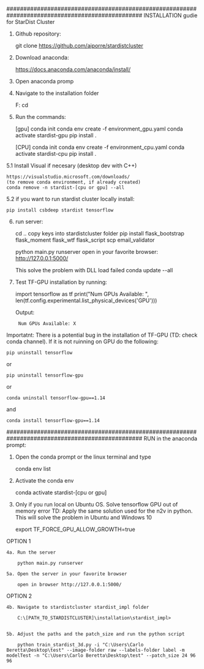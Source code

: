################################################################################################
INSTALLATION gudie for StarDist Cluster

1. Github repository:

	git clone https://github.com/aiporre/stardistcluster

2. Download anaconda:

	https://docs.anaconda.com/anaconda/install/

3. Open anaconda promp

4. Navigate to the installation folder

	F:
	cd <path to installation>

5. Run the commands:

	[gpu]
	conda init
	conda env create -f environment_gpu.yaml
	conda activate stardist-gpu
	pip install .

	[CPU]
	conda init
	conda env create -f environment_cpu.yaml
	conda activate stardist-cpu
	pip install .
	
5.1 Install Visual if necesary (desktop dev with C++)

	https://visualstudio.microsoft.com/downloads/
	(to remove conda environment, if already created)
	conda remove -n stardist-[cpu or gpu] --all

5.2 if you want to run stardist cluster locally install:

	pip install csbdeep stardist tensorflow	

6. run server:

	cd ..
	copy keys into stardistcluster folder
	pip install flask_bootstrap flask_moment flask_wtf flask_script scp email_validator

	python main.py runserver
	open in your favorite browser: http://127.0.0.1:5000/

	This solve the problem with DLL load failed
	conda update --all 

7. Test TF-GPU installation by running:

	import tensorflow as tf
	print("Num GPUs Available: ", len(tf.config.experimental.list_physical_devices('GPU')))

	Output:

		Num GPUs Available: X

Importatnt: There is a potential bug in the installation of TF-GPU (TD: check conda channel).
If it is not ruinning on GPU do the following:

	pip uninstall tensorflow

or 

	pip uninstall tensorflow-gpu

or

	conda uninstall tensorflow-gpu==1.14

and

	conda install tensorflow-gpu==1.14

################################################################################################
RUN in the anaconda prompt:

1. Open the conda prompt or the linux terminal and type

	conda env list

2. Activate the conda env
	
	conda activate stardist-[cpu or gpu]

3. Only if you run local on Ubuntu OS. Solve tensorflow GPU out of memory error
   TD: Apply the same solution used for the n2v in python. This will solve the problem in Ubuntu and Windows 10

	export TF_FORCE_GPU_ALLOW_GROWTH=true

OPTION 1

	4a. Run the server
	
		python main.py runserver

	5a. Open the server in your favorite browser
	
		open in browser http://127.0.0.1:5000/

OPTION 2

	4b. Navigate to stardistcluster stardist_impl folder 
		
		C:\[PATH_TO_STARDISTCLUSTER]\installation\stardist_impl>


	5b. Adjust the paths and the patch_size and run the python script

		python train_stardist_3d.py -i "C:\Users\Carlo Beretta\Desktop\test" --image-folder raw --labels-folder label -m modelTest -n "C:\Users\Carlo Beretta\Desktop\test" --patch_size 24 96 96
